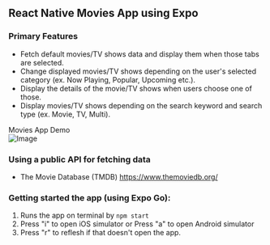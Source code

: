 ## React Native Movies App using Expo

### Primary Features
- Fetch default movies/TV shows data and display them when those tabs are selected.
- Change displayed movies/TV shows depending on the user's selected category (ex. Now Playing, Popular, Upcoming etc.).
- Display the details of the movie/TV shows when users choose one of those.
- Display movies/TV shows depending on the search keyword and search type (ex. Movie, TV, Multi).

Movies App Demo\
![Image](https://github.com/user-attachments/assets/790ec3f3-a02e-4e74-a275-3968bf069d22)

### Using a public API for fetching data
- The Movie Database (TMDB)  https://www.themoviedb.org/

### Getting started the app (using Expo Go):
1. Runs the app on terminal by `npm start`
2. Press "i" to open iOS simulator or Press "a" to open Android simulator
3. Press "r" to reflesh if that doesn't open the app.
